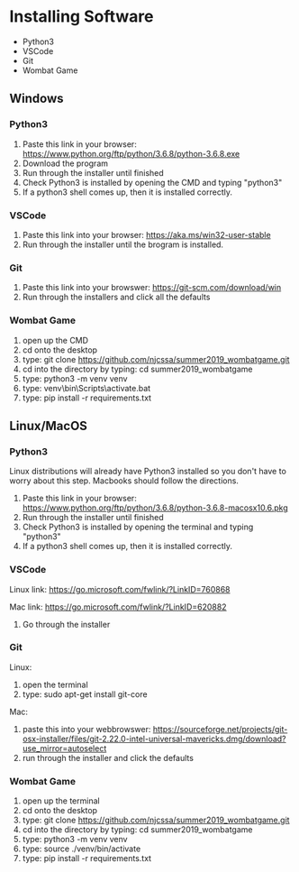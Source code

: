 # Installing Software

- Python3
- VSCode
- Git
- Wombat Game

## Windows

### Python3

1. Paste this link in your browser: https://www.python.org/ftp/python/3.6.8/python-3.6.8.exe
2. Download the program
3. Run through the installer until finished
4. Check Python3 is installed by opening the CMD and typing "python3"
5. If a python3 shell comes up, then it is installed correctly.

### VSCode

1. Paste this link into your browser: https://aka.ms/win32-user-stable
2. Run through the installer until the brogram is installed.

### Git

1. Paste this link into your browswer: https://git-scm.com/download/win
2. Run through the installers and click all the defaults

### Wombat Game

1. open up the CMD
2. cd onto the desktop
3. type: git clone https://github.com/njcssa/summer2019_wombatgame.git
4. cd into the directory by typing: cd summer2019_wombatgame
5. type: python3 -m venv venv
6. type: venv\bin\Scripts\activate.bat
7. type: pip install -r requirements.txt



## Linux/MacOS

### Python3

Linux distributions will already have Python3 installed so you don't have to worry about this step. Macbooks should follow the directions.

1. Paste this link in your browser: https://www.python.org/ftp/python/3.6.8/python-3.6.8-macosx10.6.pkg
2. Run through the installer until finished
3. Check Python3 is installed by opening the terminal and typing "python3"
4. If a python3 shell comes up, then it is installed correctly.

### VSCode

Linux link: https://go.microsoft.com/fwlink/?LinkID=760868

Mac link: https://go.microsoft.com/fwlink/?LinkID=620882

1. Go through the installer

### Git

Linux:
1. open the terminal
2. type: sudo apt-get install git-core

Mac:
1. paste this into your webbrowswer: https://sourceforge.net/projects/git-osx-installer/files/git-2.22.0-intel-universal-mavericks.dmg/download?use_mirror=autoselect
2. run through the installer and click the defaults

### Wombat Game

1. open up the terminal
2. cd onto the desktop
3. type: git clone https://github.com/njcssa/summer2019_wombatgame.git
4. cd into the directory by typing: cd summer2019_wombatgame
5. type: python3 -m venv venv
6. type: source ./venv/bin/activate
7. type: pip install -r requirements.txt